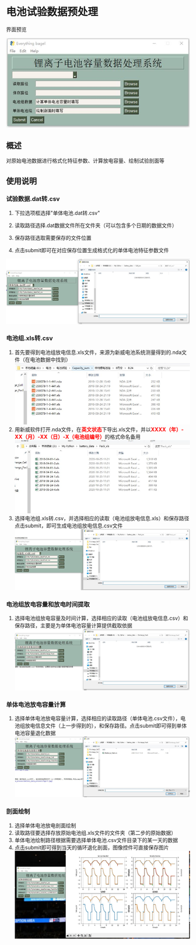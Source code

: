 # 电池试验数据预处理

界面预览

![](https://github.com/ShixiangLi/battery_data_process/blob/main/figs/1.JPG)

## 概述

对原始电池数据进行格式化特征参数、计算放电容量、绘制试验剖面等

## 使用说明

### 试验数据.dat转.csv

1. 下拉选项框选择"单体电池.dat转.csv"


2. 读取路径选择.dat数据文件所在文件夹（可以包含多个日期的数据文件）


3. 保存路径选取需要保存的文件位置


4. 点击submit即可在对应保存位置生成格式化的单体电池特征参数文件

![](https://github.com/ShixiangLi/battery_data_process/blob/main/figs/2.JPG)

### 电池组.xls转.csv

1. 首先要得到电池组放电信息.xls文件，来源为新威电池系统测量得到的.nda文件（在电池数据中找到）![](https://github.com/ShixiangLi/battery_data_process/blob/main/figs/3.JPG)
2. 用新威软件打开.nda文件，在<font color='red'>**英文状态**</font>下导出.xls文件，并以<font color='red'>**XXXX（年）-XX（月）-XX（日）-X（电池组编号）**</font>的格式命名备用![](https://github.com/ShixiangLi/battery_data_process/blob/main/figs/4.JPG)
3. 选择电池组.xls转.csv，并选择相应的读取（电池组放电信息.xls）和保存路径点击submit，即可生成电池组放电信息.csv文件![](https://github.com/ShixiangLi/battery_data_process/blob/main/figs/5.JPG)

### 电池组放电容量和放电时间提取

1. 选择电池组放电容量及时间计算，选择相应的读取（电池组放电信息.csv）和保存路径，主要是为单体电池容量计算提供截取依据![](https://github.com/ShixiangLi/battery_data_process/blob/main/figs/6.JPG)


### 单体电池放电容量计算

1. 选择单体电池放电容量计算，选择相应的读取路径（单体电池.csv文件），电池组放电信息文件（上一步得到的），和保存路径。点击submit即可得到单体电池容量退化数据![](https://github.com/ShixiangLi/battery_data_process/blob/main/figs/7.JPG)

### 剖面绘制

1. 选择单体电池放电剖面绘制
2. 读取路径要选择存放原始电池组.xls文件的文件夹（第二步的原始数据）
3. 单体电池绘制路径根据需要选择单体电池.csv文件目录下的某一天的数据
4. 点击submit即可得到当天的循环退化剖面，图像控件可直接保存图片![](https://github.com/ShixiangLi/battery_data_process/blob/main/figs/8.JPG)



